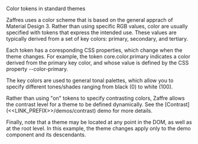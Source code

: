 Color tokens in standard themes

Zaffres uses a color scheme that is based on the general apprach of Material Design 3. Rather than using specific RGB values, color are usually specified with tokens that express the intended use. These values are typically derived from a set of key colors: primary, secondary, and tertiary.

Each token has a coresponding CSS properties, which change when the theme changes. For example, the token core.color.primary indicates a color derived from the primary key color, and whose value is defined by the CSS property --color-primary. 

The key colors are used to general tonal palettes, which allow you to specify different tones/shades ranging from black (0) to white (100).

Rather than using "on" tokens to specify contrasting colors, Zaffre allows the contrast level for a theme to be defined dynamically. See the [Contrast](<<LINK_PREFIX>>/demos/contrast)  demo for more details.

Finally, note that a theme may be located at any point in the DOM, as well as at the root level. In this example, the theme changes apply only to the demo component and its descendants.